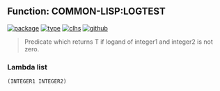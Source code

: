 ## Function: COMMON-LISP:LOGTEST
[![package](https://img.shields.io/badge/Package-COMMON--LISP-5f9ea0.svg?style=social&colorA=999999)](../) [![type](https://img.shields.io/badge/Type-Function-5f9ea0.svg?style=social&colorA=999999)](../#function) [![clhs](https://img.shields.io/badge/CLHS-LOGTEST-5f9ea0.svg?style=social&colorA=999999)](http://www.lispworks.com/documentation/HyperSpec/Body/f_logtes.htm) [![github](https://img.shields.io/badge/GitHub-View_the_source-5f9ea0.svg?style=social&colorA=999999&logo=github)](https://github.com/sbcl/sbcl/blob/master/src/code/numbers.lisp/) 

> Predicate which returns T if logand of integer1 and integer2 is not zero.

### Lambda list
```
(INTEGER1 INTEGER2)
```
